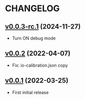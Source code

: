 # CHANGELOG
## [v0.0.3-rc.1](https://github.com/NubeIO/bbb-py-rest/tree/v0.0.3-rc.1) (2024-11-27)
- Turn ON debug mode

## [v0.0.2](https://github.com/NubeIO/bbb-py-rest/tree/v0.0.2) (2022-04-07)
- Fix: io-calibration.json copy

## [v0.0.1](https://github.com/NubeIO/bbb-py-rest/tree/v0.0.1) (2022-03-25)
- First initial release
